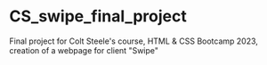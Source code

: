 # CS_swipe_final_project
Final project for Colt Steele's course, HTML &amp; CSS Bootcamp 2023, creation of a webpage for client "Swipe"
